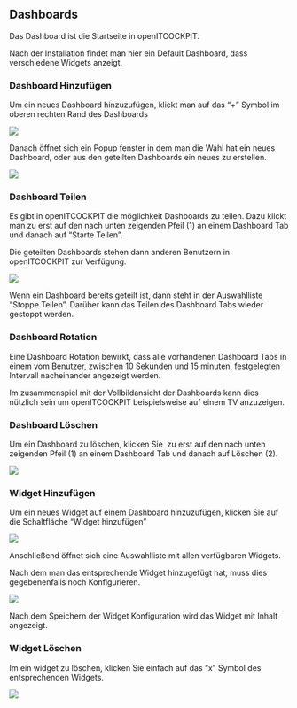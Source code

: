 ## Dashboards

Das Dashboard ist die Startseite in openITCOCKPIT. 

Nach der Installation findet man hier ein Default Dashboard, dass verschiedene Widgets anzeigt. 

### Dashboard Hinzufügen

Um ein neues Dashboard hinzuzufügen, klickt man auf das “+” Symbol im oberen rechten Rand des Dashboards

![](/images/dashboards-newdashboard.png)

Danach öffnet sich ein Popup fenster in dem man die Wahl hat ein neues Dashboard, oder aus den geteilten Dashboards ein neues zu erstellen. 

![](/images/dashboards-newdashboardpopup.png)

### Dashboard Teilen

Es gibt in openITCOCKPIT die möglichkeit Dashboards zu teilen. Dazu klickt man zu erst auf den nach unten zeigenden Pfeil (1) an einem Dashboard Tab und danach auf “Starte Teilen”. 

Die geteilten Dashboards stehen dann anderen Benutzern in openITCOCKPIT zur Verfügung.

![](/images/dashboards-sharing.png)

Wenn ein Dashboard bereits geteilt ist, dann steht in der Auswahlliste “Stoppe Teilen”. Darüber kann das Teilen des Dashboard Tabs wieder gestoppt werden.

### Dashboard Rotation

Eine Dashboard Rotation bewirkt, dass alle vorhandenen Dashboard Tabs in einem vom Benutzer, zwischen 10 Sekunden und 15 minuten, festgelegten Intervall nacheinander angezeigt werden.

Im zusammenspiel mit der Vollbildansicht der Dashboards kann dies nützlich sein um openITCOCKPIT beispielsweise auf einem TV anzuzeigen.

### Dashboard Löschen

Um ein Dashboard zu löschen, klicken Sie  zu erst auf den nach unten zeigenden Pfeil (1) an einem Dashboard Tab und danach auf Löschen (2).

![](/images/dashboards-delete.png)

### Widget Hinzufügen 

Um ein neues Widget auf einem Dashboard hinzuzufügen, klicken Sie auf die Schaltfläche “Widget hinzufügen”

![](/images/dashboards-addwidget.png)

Anschließend öffnet sich eine Auswahlliste mit allen verfügbaren Widgets. 

Nach dem man das entsprechende Widget hinzugefügt hat, muss dies gegebenenfalls noch Konfigurieren.

![](/images/dashboard-widgetconfig.png)

Nach dem Speichern der Widget Konfiguration wird das Widget mit Inhalt angezeigt. 

### Widget Löschen

Im ein widget zu löschen, klicken Sie einfach auf das “x” Symbol des entsprechenden Widgets. 

![](/images/dashboards-widgetdelete.png)